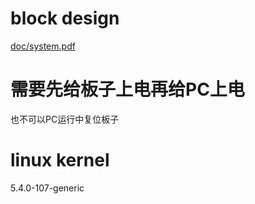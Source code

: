 # block design

[doc/system.pdf](doc/system.pdf)

# 需要先给板子上电再给PC上电

也不可以PC运行中复位板子

# linux kernel

5.4.0-107-generic

